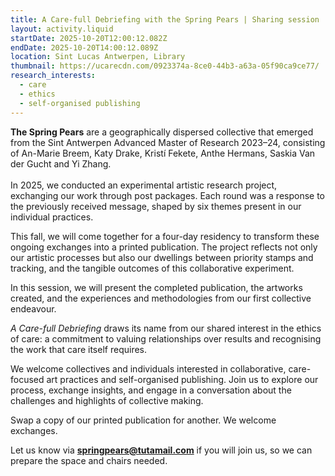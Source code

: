 ```yaml
---
title: A Care-full Debriefing with the Spring Pears | Sharing session
layout: activity.liquid
startDate: 2025-10-20T12:00:12.082Z
endDate: 2025-10-20T14:00:12.089Z
location: Sint Lucas Antwerpen, Library
thumbnail: https://ucarecdn.com/0923374a-8ce0-44b3-a63a-05f90ca9ce77/
research_interests:
  - care
  - ethics
  - self-organised publishing
---
```

**The Spring Pears** are a geographically dispersed collective that emerged from the Sint Antwerpen Advanced Master of Research 2023–24, consisting of An-Marie Breem, Katy Drake, Kristí Fekete, Anthe Hermans, Saskia Van der Gucht and Yi Zhang.\
\
In 2025, we conducted an experimental artistic research project, exchanging our work through post packages. Each round was a response to the previously received message, shaped by six themes present in our individual practices.

This fall, we will come together for a four-day residency to transform these ongoing exchanges into a printed publication. The project reflects not only our artistic processes but also our dwellings between priority stamps and tracking, and the tangible outcomes of this collaborative experiment.  

In this session, we will present the completed publication, the artworks created, and the experiences and methodologies from our first collective endeavour.

*A Care-full Debriefing* draws its name from our shared interest in the ethics of care: a commitment to valuing relationships over results and recognising the work that care itself requires.

We welcome collectives and individuals interested in collaborative, care-focused art practices and self-organised publishing. Join us to explore our process, exchange insights, and engage in a conversation about the challenges and highlights of collective making.

Swap a copy of our printed publication for another. We welcome exchanges.

Let us know via **[springpears@tutamail.com](mailto:springpears@tutamail.com)** if you will join us, so we can prepare the space and chairs needed.